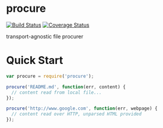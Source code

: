 procure
=======
[![Build Status](https://travis-ci.org/martindale/procure.svg)](https://travis-ci.org/martindale/procure)
[![Coverage Status](https://coveralls.io/repos/martindale/procure/badge.png?branch=master)](https://coveralls.io/r/martindale/procure?branch=master)

transport-agnostic file procurer

# Quick Start
```javascript
var procure = require('procure');

procure('README.md', function(err, content) {
  // content read from local file...
});

procure('http://www.google.com', function(err, webpage) {
  // content read over HTTP, unparsed HTML provided
});

```
